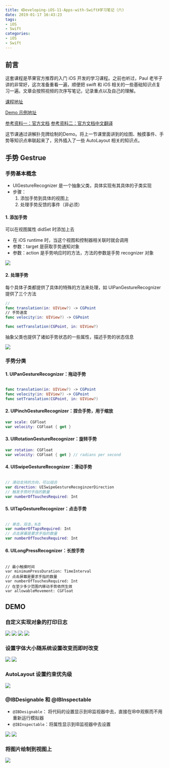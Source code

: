 ```yaml
---
title: 《Developing-iOS-11-Apps-with-Swift》学习笔记（六)
date: 2019-01-17 16:43:23
tags:
- iOS 
- Swift
categories:
- iOS 
- Swift
---
```


## 前言

这套课程是苹果官方推荐的入门 iOS 开发的学习课程。之前也听过，Paul 老爷子讲的非常好，这次准备重看一遍，顺便把 swift 和 iOS 相关的一些基础知识点复习一遍。文章会按照视频的次序写笔记，记录重点以及自己的理解。

[课程地址](https://itunes.apple.com/cn/podcast/developing-ios-11-apps-with-swift/id1315130780?mt=2)

[Demo 示例地址](https://github.com/ljchen1129/-Developing-iOS-11-Apps-with-Swift-Demos/tree/master)

[参考资料一：官方文档](https://developer.apple.com/library/content/documentation/Swift/Conceptual/Swift_Programming_Language/index.html)
[参考资料二：官方文档中文翻译](https://www.cnswift.org/)


这节课通过讲解扑克牌绘制的Demo。将上一节课里面讲到的绘图、触摸事件、手势等知识点串联起来了，另外插入了一些 AutoLayout 相关的知识点。

<!-- more -->


## 手势 Gestrue

### 手势基本概念


- UIGestureRecognizer 是一个抽象父类，具体实现有其具体的子类实现
- 步骤：
	1. 添加手势到具体的视图上
	2. 处理手势反馈的事件（非必须）

#### 1. 添加手势
可以在视图属性 didSet 时添加上去

- 在 iOS runtime 时，当这个视图和控制器相关联时就会调用
- 参数：target 是获取手势通知对象
- 参数：action 是手势响应时的方法，方法的参数是手势 recognizer 对象

![](https://liangjinggege.com/Xnip2019-01-18_10-21-04.png?imageView2/2/w/700)

#### 2. 处理手势

每个具体子类都提供了具体的特殊的方法来处理，如 UIPanGestureRecognizer 提供了三个方法

```swift
// 
func translation(in: UIView?) -> CGPoint 
// 手势速度
func velocity(in: UIView?) -> CGPoint 

func setTranslation(CGPoint, in: UIView?)
```

抽象父类也提供了诸如手势状态的一些属性，描述手势的状态信息

![](https://liangjinggege.com/Xnip2019-01-18_16-11-47.png)

### 手势分类

#### 1. UIPanGestureRecognizer：拖动手势

```swift

func translation(in: UIView?) -> CGPoint 
func velocity(in: UIView?) -> CGPoint 
func setTranslation(CGPoint, in: UIView?)
```

#### 2. UIPinchGestureRecognizer：捏合手势，用于缩放

```swift
var scale: CGFloat 
var velocity: CGFloat { get } 
```

#### 3. UIRotationGestureRecognizer：旋转手势

```swift
var rotation: CGFloat 
var velocity: CGFloat { get } // radians per second
```

#### 4. UISwipeGestureRecognizer：滑动手势

```swift

// 滑动支持的方向，可以组合
var direction: UISwipeGestureRecoginzerDirection 
// 触发手势时手指的数量
var numberOfTouchesRequired: Int 
```
#### 5. UITapGestureRecognizer：点击手势

```swift

// 单击，双击，N击
var numberOfTapsRequired: Int 
// 点击屏幕是要求手指的数量
var numberOfTouchesRequired: Int 
```

#### 6. UILongPressRecognizer：长按手势

```swfit

// 最小触摸时间
var minimumPressDuration: TimeInterval 
// 点击屏幕是要求手指的数量
var numberOfTouchesRequired: Int 
// 在至少多少范围内移动手势依然生效
var allowableMovement: CGFloat 
```


## DEMO

### 自定义实现对象的打印日志

![](https://liangjinggege.com/Xnip2019-01-18_16-38-00.png)
![](https://liangjinggege.com/Xnip2019-01-18_16-38-30.png)
![](https://liangjinggege.com/Xnip2019-01-18_16-39-01.png)
![](https://liangjinggege.com/Xnip2019-01-18_16-39-22.png)

### 设置字体大小随系统设置改变而即时改变

![](https://liangjinggege.com/Xnip2019-01-18_17-08-42.png)
![](https://liangjinggege.com/Xnip2019-01-18_17-09-10.png)

### AutoLayout 设置约束优先级

![](https://liangjinggege.com/Xnip2019-01-18_16-59-58.png)

### @IBDesignable 和 @IBInspectable

- `@IBDesignable`： 将代码的设置显示到IB监视器中去，直接在IB中观察而不用重新运行模拟器
- `@IBInspectable`：将属性显示到IB监视器中去设置

![](https://liangjinggege.com/Xnip2019-01-18_16-54-12.png)
![](https://liangjinggege.com/Xnip2019-01-18_16-55-47.png)


### 将图片绘制到视图上

![](https://liangjinggege.com/Xnip2019-01-18_17-11-56.png)